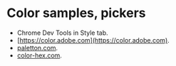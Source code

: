 # Color samples, pickers

* Chrome Dev Tools in Style tab.
* [https://color.adobe.com](https://color.adobe.com).
* [paletton.com](http://paletton.com).
* [color-hex.com](http://www.color-hex.com/).
